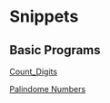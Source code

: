 # Snippets
## Basic Programs
 [Count_Digits](https://github.com/TechCodeDev/Snippets/blob/main/basic/count_digits.ipynb)
 
 [Palindome Numbers](https://github.com/TechCodeDev/Snippets/blob/main/basic/Palindrome.ipynb)
